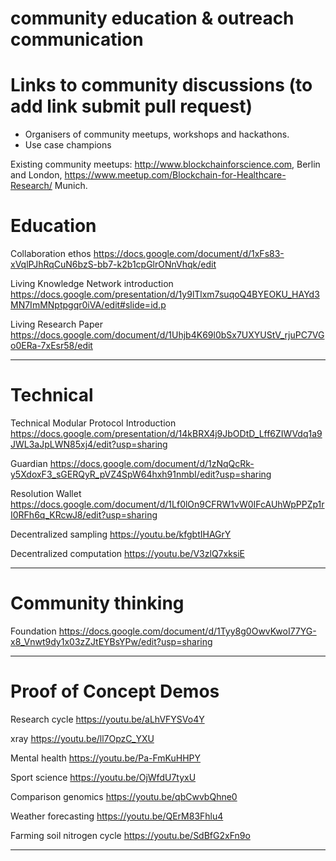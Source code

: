 # community education & outreach communication

Links to community discussions  (to add link submit pull request)
==============================

- Organisers of community meetups, workshops and hackathons.
- Use case champions

Existing community meetups:  http://www.blockchainforscience.com, Berlin and London,  https://www.meetup.com/Blockchain-for-Healthcare-Research/ Munich.


Education
==========

Collaboration ethos https://docs.google.com/document/d/1xFs83-xVqlPJhRqCuN6bzS-bb7-k2b1cpGlrONnVhqk/edit

Living Knowledge Network introduction https://docs.google.com/presentation/d/1y9lTlxm7suqoQ4BYEOKU_HAYd3MN7ImMNptpgqr0iVA/edit#slide=id.p

Living Research Paper  https://docs.google.com/document/d/1Uhjb4K69l0bSx7UXYUStV_rjuPC7VGo0ERa-7xEsr58/edit


------------------------------------------

Technical
=========

Technical Modular Protocol Introduction https://docs.google.com/presentation/d/14kBRX4j9JbODtD_Lff6ZIWVdq1a9JWL3aJpLWN85xj4/edit?usp=sharing

Guardian https://docs.google.com/document/d/1zNqQcRk-y5XdoxF3_sGERQyR_pVZ4SpW64hxh91nmbI/edit?usp=sharing

Resolution Wallet https://docs.google.com/document/d/1Lf0lOn9CFRW1vW0IFcAUhWpPPZp1rI0RFh6q_KRcwJ8/edit?usp=sharing

Decentralized sampling https://youtu.be/kfgbtIHAGrY

Decentralized computation https://youtu.be/V3zlQ7xksiE

-------------------------------------------

Community thinking
==================

Foundation https://docs.google.com/document/d/1Tyy8g0OwvKwoI77YG-x8_Vnwt9dy1x03zZJtEYBsYPw/edit?usp=sharing


------------------------------------------

Proof of Concept Demos
======================

Research cycle https://youtu.be/aLhVFYSVo4Y

xray  https://youtu.be/ll7OpzC_YXU

Mental health  https://youtu.be/Pa-FmKuHHPY

Sport science  https://youtu.be/OjWfdU7tyxU

Comparison genomics https://youtu.be/qbCwvbQhne0

Weather forecasting https://youtu.be/QErM83Fhlu4

Farming soil nitrogen cycle https://youtu.be/SdBfG2xFn9o

-----------------------------------------
